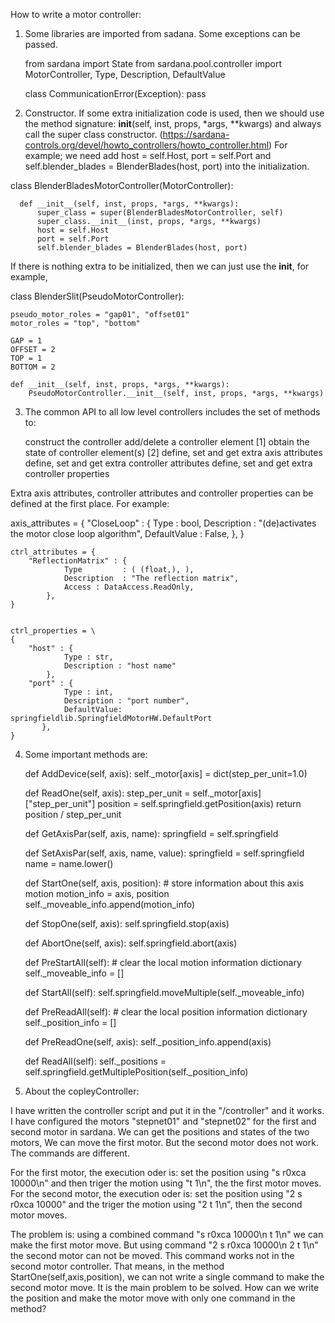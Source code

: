 How to write a motor controller:

1. Some libraries are imported from sadana. Some exceptions can be passed.

    from sardana import State
    from sardana.pool.controller import MotorController, Type, Description, DefaultValue
    
    class CommunicationError(Exception):
    pass
    
2. Constructor. If some extra initialization code is used, then we should use the method signature: __init__(self, inst, props, *args, **kwargs) and always call the super class constructor. (https://sardana-controls.org/devel/howto_controllers/howto_controller.html)
For example; we need add host = self.Host,  port = self.Port and self.blender_blades = BlenderBlades(host, port) into the initialization. 
  
  class BlenderBladesMotorController(MotorController):

      def __init__(self, inst, props, *args, **kwargs):
          super_class = super(BlenderBladesMotorController, self)
          super_class.__init__(inst, props, *args, **kwargs)
          host = self.Host
          port = self.Port
          self.blender_blades = BlenderBlades(host, port)
          
   If there is nothing extra to be initialized, then we can just use the __init__, for example, 
   
   class BlenderSlit(PseudoMotorController):
  
    pseudo_motor_roles = "gap01", "offset01"
    motor_roles = "top", "bottom"

    GAP = 1
    OFFSET = 2
    TOP = 1
    BOTTOM = 2

    def __init__(self, inst, props, *args, **kwargs):
        PseudoMotorController.__init__(self, inst, props, *args, **kwargs)
  
  
        
  3. The common API to all low level controllers includes the set of methods to:

        construct the controller
        add/delete a controller element [1]
        obtain the state of controller element(s) [2]
        define, set and get extra axis attributes
        define, set and get extra controller attributes
        define, set and get extra controller properties
        
 Extra axis attributes, controller attributes and controller properties can be defined at the first place. For example: 

axis_attributes = {
        "CloseLoop" : {
                Type         : bool,
                Description  : "(de)activates the motor close loop algorithm",
                DefaultValue : False,
            },
    }
    
    ctrl_attributes = {
        "ReflectionMatrix" : {
                Type         : ( (float,), ),
                Description  : "The reflection matrix",
                Access : DataAccess.ReadOnly,
            },
    }


    ctrl_properties = \
    {
        "host" : {
                Type : str,
                Description : "host name"
            },
        "port" : {
                Type : int,
                Description : "port number",
                DefaultValue: springfieldlib.SpringfieldMotorHW.DefaultPort
           },
    }
    
 4. Some important methods are:  
 
    def AddDevice(self, axis):
        self._motor[axis] = dict(step_per_unit=1.0)

    def ReadOne(self, axis):
        step_per_unit = self._motor[axis]["step_per_unit"]
        position = self.springfield.getPosition(axis)
        return position / step_per_unit

    def GetAxisPar(self, axis, name):
        springfield = self.springfield
    
    def SetAxisPar(self, axis, name, value):
        springfield = self.springfield
        name = name.lower()
        
    def StartOne(self, axis, position):
        # store information about this axis motion
        motion_info = axis, position
        self._moveable_info.append(motion_info)
        
    def StopOne(self, axis):
        self.springfield.stop(axis)

    def AbortOne(self, axis):
        self.springfield.abort(axis)
        
    def PreStartAll(self):
        # clear the local motion information dictionary
        self._moveable_info = []

    def StartAll(self):
        self.springfield.moveMultiple(self._moveable_info)
        
    def PreReadAll(self):
        # clear the local position information dictionary
        self._position_info = []

    def PreReadOne(self, axis):
        self._position_info.append(axis)

    def ReadAll(self):
        self._positions = self.springfield.getMultiplePosition(self._position_info)
        
   
5. About the copleyController:


I have written the controller script and put it in the "/controller" and it works.
I have configured the motors "stepnet01" and "stepnet02" for the first and second motor in sardana. We can get the positions and states of the two motors, We can move the first motor. But the second motor does not work. The commands are different.

For the first motor, the execution oder is: set the position using "s r0xca 10000\n" and then triger the motion using "t 1\n", the the first motor moves.
For the second motor, the execution oder is: set the position using "2 s r0xca 10000" and the triger the motion using "2 t 1\n", then the second motor moves.



The problem is: using a combined command "s r0xca 10000\n t 1\n" we can make the first motor move.
But using command "2 s r0xca 10000\n 2 t 1\n" the second motor can not be moved. This command works not in the second motor controller. That means, in the method StartOne(self,axis,position), we can not write a single command to make the second motor move. It is the main problem to be solved. 
How can we write the position and make the motor move with only one command in the method?
